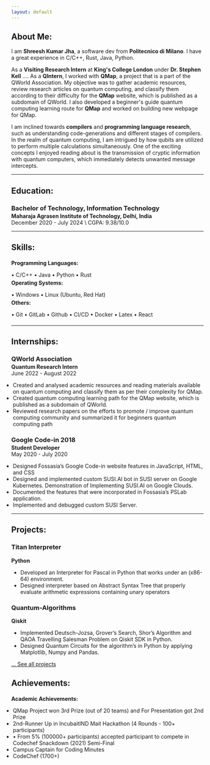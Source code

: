 ```yaml
---
layout: default
---
```

## About Me:

I am **Shreesh Kumar Jha**, a software dev from **Politecnico di Milano**. I have a great experience in C/C++, Rust, Java, Python.

As a **Visiting Research Intern** at **King's College London** under **Dr. Stephen Kell** ....
As a **QIntern**, I worked with **QMap**, a project that is a part of the QWorld Association. My objective was to gather academic resources, review research articles on quantum computing, and classify them according to their difficulty for the **QMap** website, which is published as a subdomain of QWorld. I also developed a beginner's guide quantum computing learning route for **QMap** and worked on building new webpage for QMap.

I am inclined towards **compilers** and **programming language research**, such as understanding code-generations and different stages of compilers. In the realm of quantum computing, I am intrigued by how qubits are utilized to perform multiple calculations simultaneously. One of the exciting concepts I enjoyed reading about is the transmission of cryptic information with quantum computers, which immediately detects unwanted message intercepts. 

---

## Education:

<h3 style="margin-bottom:2px;">Bachelor of Technology, Information Technology</h3>
<h4 style="margin:0;">Maharaja Agrasen Institute of Technology, Delhi, India</h4>
December 2020 - July 2024 \
CGPA: 9.38/10.0

---

## Skills:

<h4 style="margin-bottom:2px;">Programming Languages:</h4>
<p style="margin-bottom:4px;">&#x2022; C/C++ &#x2022; Java &#x2022; Python &#x2022; Rust</p>

<h4 style="margin-bottom:2px; margin-top:2px;">Operating Systems:</h4>
<p style="margin-bottom:4px;">&#x2022; Windows &#x2022; Linux (Ubuntu, Red Hat)</p>

<h4 style="margin-bottom:2px; margin-top:2px;">Others:</h4>
<p style="margin-bottom:20px;">&#x2022; Git &#x2022; GitLab &#x2022; Github &#x2022; CI/CD &#x2022; Docker &#x2022; Latex &#x2022; React</p>

---
  
## Internships:

<h3 style="margin-bottom:2px;">QWorld Association</h3>
<p style="margin:0;"><b>Quantum Research Intern</b><br>
June 2022 - August 2022</p>
<ul style="margin-left: -1.4em;">
  <li>Created and analysed academic resources and reading materials available on quantum computing and classify them as per
their complexity for QMap.</li>
  <li>Created quantum computing learning path for the QMap website, which is published as a subdomain of QWorld.</li>
  <li>Reviewed research papers on the efforts to promote / improve
quantum computing community and summarized it for beginners quantum computing path</li>
</ul>
  
<h3 style="margin-bottom:2px;">Google Code-in 2018</h3>
<p style="margin:0;"><b>Student Developer</b><br>
May 2020 - July 2020</p>
<ul style="margin-left: -1.4em;">
  <li>Designed Fossasia’s Google Code-in website features in JavaScript,
HTML, and CSS</li>
  <li>Designed and implemented custom SUSI.AI bot in SUSI server
on Google Kubernetes. Demonstration of Implementing SUSI.AI
on Google Clouds.</li>
  <li>Documented the features that were incorporated in Fossasia’s
PSLab application.</li>
  <li>Implemented and debugged custom SUSI Server.</li>
</ul>

---

## Projects:

<div class="card">
  <h3>Titan Interpreter</h3>
  <p><b>Python</b></p>
  <ul>
    <li>Developed an Interpreter for Pascal in Python
that works under an (x86-64) environment.</li>
    <li>Designed interpreter based on Abstract Syntax Tree that properly evaluate arithmetic expressions containing unary operators</li>
  </ul>
  <a href="https://github.com/shreeshjha/Titan-Interpreter"><span class="card-link-spanner"></span></a>
</div>

<div class="card">
  <h3>Quantum-Algorithms</h3>
  <p><b>Qiskit</b></p>
  <ul>
    <li>Implemented Deutsch-Jozsa, Grover’s Search,
Shor’s Algorithm and QAOA Travelling Salesman Problem on Qiskit SDK in Python.</li>
    <li>Designed Quantum Circuits for the algorithm’s
in Python by applying Matplotlib, Numpy and
Pandas.</li>
  </ul>
  <a href="https://github.com/shreeshjha/Quantum-Algorithms"><span class="card-link-spanner"></span></a>
</div>

[... See all projects](./projects)

## Achievements:

<h4 style="margin-bottom:5px;">Academic Achievements:</h4>
<ul style="margin-left: -1.4em;">
  <li>QMap Project won 3rd Prize (out of 20 teams) and For Presentation got 2nd Prize</li>
  <li>2nd-Runner Up in IncubaitIND Mait Hackathon (4 Rounds -
100+ participants)</li>
  <li>• From 5% (100000+ participants) accepted participant to compete in Codechef Snackdown (2021) Semi-Final</li>
  <li>Campus Captain for Coding Minutes</li>
  <li>CodeChef (1700+)</li>
</ul>

